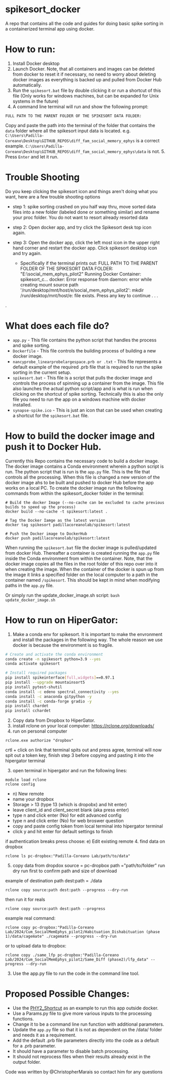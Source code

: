 # spikesort_docker
A repo that contains all the code and guides for doing basic spike sorting in a containerized terminal app using docker. 

# How to run:
1. Install Docker desktop
2. Launch Docker. Note, that all containers and images can be deleted from docker to reset it if necessary, no need to worry about deleting docker images as everything is backed up and pulled from Docker Hub automatically. 
3. Run the `spikesort.bat` file by double clicking it or run a shortcut of this file (Only works for windows machines, but can be expanded for Unix systems in the future)
4. A command line terminal will run and show the following prompt:
```
FULL PATH TO THE PARENT FOLDER OF THE SPIKESORT DATA FOLDER:
```
Copy and paste the path into the terminal of the folder that contains the `data` folder where all the spikesort input data is located. 
e.g. `C:\Users\Padilla-Coreano\Desktop\GITHUB_REPOS\diff_fam_social_memory_ephys` is a correct example. `C:\Users\Padilla-Coreano\Desktop\GITHUB_REPOS\diff_fam_social_memory_ephys\data` is not.
5. Press `Enter` and let it run.

# Trouble Shooting
Do you keep clicking the spikesort icon and things aren't doing what you want, here are a few trouble shooting options 
- step 1: spike sorting crashed on you half way thru, move sorted data files into a new folder (labeled done or something similar) and rename your proc folder. You do not want to resort already resorted data
- step 2: Open docker app, and try click the Spikesort desk top icon again. 
- step 3: Open the docker app, click the left most icon in the upper right hand corner and restart the docker app. Click spikesort desktop icon and try again. 

  - Specifically if the terminal prints out: 
 FULL PATH TO THE PARENT FOLDER OF THE SPIKESORT DATA FOLDER: "E:\social_mem_ephys_pilot2"
Running Docker Container:  spikesort_c...
docker: Error response from daemon: error while creating mount source path '/run/desktop/mnt/host/e/social_mem_ephys_pilot2': mkdir /run/desktop/mnt/host/e: file exists.
Press any key to continue . . .


.  


# What does each file do?
* `app.py` - This file contains the python script that handles the process and spike sorting.
* `Dockerfile` - This file controls the building process of building a new docker image.
* `nancyprobe_linearprobelargespace.prb or .txt` - This file represents a default example of the required .prb file that is required to run the spike sorting in the current setup.
* `spikesort.bat` - This file is a script that pulls the docker image and controls the process of spinning up a container from the image. This file also launches the actual python script/app and is what is run when clicking on the shortcut of spike sorting. Technically this is also the only file you need to run the app on a windows machine with docker installed.
* `synapse-spike.ico` - This is just an icon that can be used when creating a shortcut for the `spikesort.bat` file. 

# How to build the docker image and push it to Docker Hub.
Currently this Repo contains the necessary code to build a docker image. The docker image contains a Conda environment wherein a python script is run. The python script that is run is the `app.py` file. This is the file that controls all the processing. When this file is changed a new version of the docker image ahs to be built and pushed to docker Hub before the app works on a local PC. To create the docker image run the following commands from within the spikesort_docker folder in the terminal:
```
# Build the docker Image (--no-cache can be excluded to cache previous builds to speed up the process)
docker build --no-cache -t spikesort:latest .

# Tag the Docker Iamge as the latest version
docker tag spikesort padillacoreanolab/spikesort:latest

# Push the Docker image to DockerHub
docker push padillacoreanolab/spikesort:latest
```
When running the `spikesort.bat` file the docker image is pulled/updated from docker Hub. Thereafter a container is created running the `app.py` file inside the Conda environment from within the container. Note, that the docker image copies all the files in the root folder of this repo over into it when creating the image. When the container of the docker is spun up from the image it links a specified folder on the local computer to a path in the container named `/spikesort`. This should be kept in mind when modifying paths in the `app.py` file.

Or simply run the update_docker_image.sh script:
```bash update_docker_image.sh```

# How to run on HiperGator:
1. Make a conda env for spikesort. It is important to make the envronment and install the packages in the following way. The whole reason we use docker is because the environment is so fragile.
```bash
# Create and activate the conda environment
conda create -n spikesort python=3.9 --yes
conda activate spikesort

# Install required packages
pip install spikeinterface[full,widgets]==0.97.1
pip install --upgrade mountainsort5
pip install pytest-shutil
conda install -c edeno spectral_connectivity --yes
conda install -c anaconda gitpython -y
conda install -c conda-forge gradio -y
pip install chardet
pip install cchardet
```
2. Copy data from Dropbox to HiperGator.
  1. install rclone on your local computer: https://rclone.org/downloads/
  2. run on personal computer 
  ```
  rclone.exe authorize "dropbox"
  ```
  
  crtl + click on link that terminal spits out and press agree, terminal will now spit out a token key, finish step 3 before copying and pasting it into the hipergator terminal
  
  3. open terminal in hipergator and run the following lines: 
  ```
  module load rclone
  rclone config
  ```
  
  - n) New remote
  - name your dropbox
  - Storage > 13 (type 13 (which is dropobx) and hit enter) 
  - leave client_id and client_secret blank (aka press enter) 
  - type n and click enter (No) for edit advanced config
  - type n and click enter (No) for web broswer question
  - copy and paste config token from local terminal into hipergator terminal
  - click y and hit enter for default settings to finish
  
  if authentication breaks press choose: e) Edit existing remote 
  4. find data on dropbox
  ```
  rclone ls pc-dropbox:"Padilla-Coreano Lab/path/to/data"
  ```
  5. copy data from dropdox
  source = pc-dropbox
  path ="path/to/folder"
  run dry run first to confirm path and size of download 
  
  example of destination path
  dest:path = ./data 
  ```
  rclone copy source:path dest:path --progress --dry-run
  ```
  then run it for reals
  ```
  rclone copy source:path dest:path --progress
  ```
  
  example real command:
  ```
  rclone copy pc-dropbox:"Padilla-Coreano Lab/2024/Cum_SocialMemEphys_pilot2/Habituation_Dishabituation (phase 1)/data/cagemate" ./cagemate --progress --dry-run
  ```
  
  or to upload data to dropbox: 
  
  ```
  rclone copy ./same_lfp pc-dropbox:"Padilla-Coreano Lab/2024/Cum_SocialMemEphys_pilot2/Same_Diff (phase2)/lfp_data" --progress --dry-run
  ```
3. Use the app.py file to run the code in the command line tool.

# Proposed Possible Changes:
* Use the [PHY2_Shortcut](https://github.com/padillacoreanolab/PHY2_shortcuts) as an example to run this app outside docker.
* Use a Params.py file to give more various inputs to the processing functions.
* Change it to be a command line run function with additional parameters.
* Update the `app.py` file so that it is not as dependent on the /data/ folder and needs it as a requirement.
* Add the default .prb file parameters directly into the code as a default for a .prb parameter.
* It should have a parameter to disable batch processing.
* It should not reprocess files when their results already exist in the output folder.

Code was written by @ChristopherMarais so contact him for any questions
